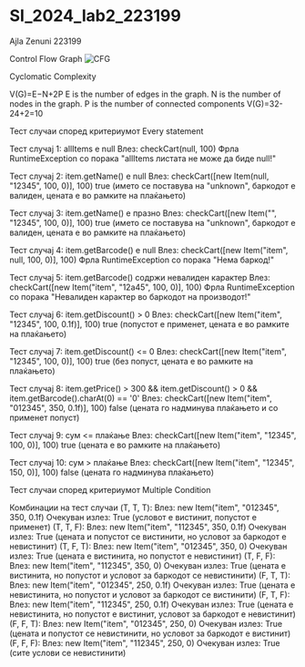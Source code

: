 # SI_2024_lab2_223199

Ajla Zenuni 
223199

Control Flow Graph
![CFG](https://github.com/ajlazenuni/SI_2024_lab2_223199/assets/165494457/1ce70395-799c-4959-b757-9b91dac2269c)

Cyclomatic Complexity

V(G)=E−N+2P
E is the number of edges in the graph.
N is the number of nodes in the graph.
P is the number of connected components
V(G)=32-24+2=10


Тест случаи според критериумот Every statement

Тест случај 1: allItems е null
Влез: checkCart(null, 100) 
Фрла RuntimeException со порака "allItems листата не може да биде null!" 

Тест случај 2: item.getName() е null
Влез: checkCart([new Item(null, "12345", 100, 0)], 100) 
true (името се поставува на "unknown", баркодот е валиден, цената е во рамките на плаќањето) 

Тест случај 3: item.getName() е празно
Влез: checkCart([new Item("", "12345", 100, 0)], 100) 
true (името се поставува на "unknown", баркодот е валиден, цената е во рамките на плаќањето) 

Тест случај 4: item.getBarcode() е null
Влез: checkCart([new Item("item", null, 100, 0)], 100) 
Фрла RuntimeException со порака "Нема баркод!" 

Тест случај 5: item.getBarcode() содржи невалиден карактер
Влез: checkCart([new Item("item", "12a45", 100, 0)], 100) 
Фрла RuntimeException со порака "Невалиден карактер во баркодот на производот!" 

Тест случај 6: item.getDiscount() > 0
Влез: checkCart([new Item("item", "12345", 100, 0.1f)], 100) 
true (попустот е применет, цената е во рамките на плаќањето) 

Тест случај 7: item.getDiscount() <= 0
Влез: checkCart([new Item("item", "12345", 100, 0)], 100) 
true (без попуст, цената е во рамките на плаќањето) 

Тест случај 8: item.getPrice() > 300 && item.getDiscount() > 0 && item.getBarcode().charAt(0) == '0'
Влез: checkCart([new Item("item", "012345", 350, 0.1f)], 100) 
false (цената го надминува плаќањето и со применет попуст) 

Тест случај 9: сум <= плаќање
Влез: checkCart([new Item("item", "12345", 100, 0)], 100) 
true (цената е во рамките на плаќањето)

Тест случај 10: сум > плаќање
Влез: checkCart([new Item("item", "12345", 150, 0)], 100) 
false (цената го надминува плаќањето)

Тест случаи според критериумот Multiple Condition

Комбинации на тест случаи
(T, T, T):
Влез: new Item("item", "012345", 350, 0.1f)
Очекуван излез: True (условот е вистинит, попустот е применет)
(T, T, F):
Влез: new Item("item", "112345", 350, 0.1f)
Очекуван излез: True (цената и попустот се вистинити, но условот за баркодот е невистинит)
(T, F, T):
Влез: new Item("item", "012345", 350, 0)
Очекуван излез: True (цената е вистинита, но попустот е невистинит)
(T, F, F):
Влез: new Item("item", "112345", 350, 0)
Очекуван излез: True (цената е вистинита, но попустот и условот за баркодот се невистинити)
(F, T, T):
Влез: new Item("item", "012345", 250, 0.1f)
Очекуван излез: True (цената е невистинита, но попустот и условот за баркодот се вистинити)
(F, T, F):
Влез: new Item("item", "112345", 250, 0.1f)
Очекуван излез: True (цената е невистинита, но попустот е вистинит, условот за баркодот е невистинит)
(F, F, T):
Влез: new Item("item", "012345", 250, 0)
Очекуван излез: True (цената и попустот се невистинити, но условот за баркодот е вистинит)
(F, F, F):
Влез: new Item("item", "112345", 250, 0)
Очекуван излез: True (сите услови се невистинити)






